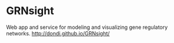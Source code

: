 GRNsight
========

Web app and service for modeling and visualizing gene regulatory networks.
http://dondi.github.io/GRNsight/
